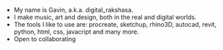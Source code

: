- My name is Gavin, a.k.a. digital_rakshasa.
- I make music, art and design, both in the real and digital worlds.
- The tools I like to use are: procreate, sketchup, rhino3D, autocad, revit, python, html, css, javacript and many more.
- Open to collaborating

<!---
gavin-britto/gavin-britto is a ✨ special ✨ repository because its `README.md` (this file) appears on your GitHub profile.
You can click the Preview link to take a look at your changes.
--->
